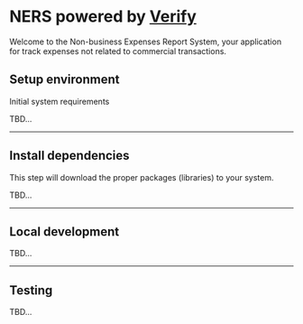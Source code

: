 # NERS powered by [Verify](https://www.veryfi.com/)
Welcome to the Non-business Expenses Report System, your application for track expenses not related to commercial transactions.

## Setup environment
Initial system requirements

TBD...

---
## Install dependencies

This step will download the proper packages (libraries) to your system.

TBD...

---

## Local development

TBD...

---
## Testing

TBD...
